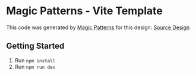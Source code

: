 # Magic Patterns - Vite Template

This code was generated by [Magic Patterns](https://magicpatterns.com) for this design: [Source Design](https://www.magicpatterns.com/c/neknbghbmrjp5xhgexc3tq)

## Getting Started

1. Run `npm install`
2. Run `npm run dev`
